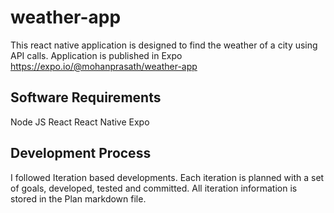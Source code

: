 # weather-app

This react native application is designed to find the weather of a city using API calls.
Application is published in Expo <https://expo.io/@mohanprasath/weather-app>

## Software Requirements

Node JS
React
React Native
Expo

## Development Process

I followed Iteration based developments. Each iteration is planned with a set of goals, developed, tested and committed. All iteration information is stored in the Plan markdown file.

